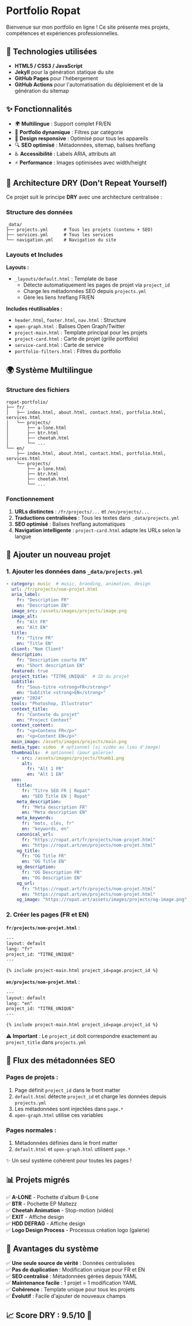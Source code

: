 # Portfolio Ropat

Bienvenue sur mon portfolio en ligne ! Ce site présente mes projets, compétences et expériences professionnelles.

## 🚀 Technologies utilisées

- **HTML5 / CSS3 / JavaScript**
- **Jekyll** pour la génération statique du site
- **GitHub Pages** pour l'hébergement
- **GitHub Actions** pour l'automatisation du déploiement et de la génération du sitemap

## ✨ Fonctionnalités

- 🌍 **Multilingue** : Support complet FR/EN
- 🎨 **Portfolio dynamique** : Filtres par catégorie
- 📱 **Design responsive** : Optimisé pour tous les appareils
- 🔍 **SEO optimisé** : Métadonnées, sitemap, balises hreflang
- ♿ **Accessibilité** : Labels ARIA, attributs alt
- ⚡ **Performance** : Images optimisées avec width/height

## 📁 Architecture DRY (Don't Repeat Yourself)

Ce projet suit le principe **DRY** avec une architecture centralisée :

### Structure des données

```
_data/
├── projects.yml      # Tous les projets (contenu + SEO)
├── services.yml      # Tous les services
└── navigation.yml    # Navigation du site
```

### Layouts et Includes

**Layouts :**
- `_layouts/default.html` : Template de base
  - Détecte automatiquement les pages de projet via `project_id`
  - Charge les métadonnées SEO depuis `projects.yml`
  - Gère les liens hreflang FR/EN

**Includes réutilisables :**
- `header.html`, `footer.html`, `nav.html` : Structure
- `open-graph.html` : Balises Open Graph/Twitter
- `project-main.html` : Template principal pour les projets
- `project-card.html` : Carte de projet (grille portfolio)
- `service-card.html` : Carte de service
- `portfolio-filters.html` : Filtres du portfolio

## 🌍 Système Multilingue

### Structure des fichiers

```
ropat-portfolio/
├── fr/
│   ├── index.html, about.html, contact.html, portfolio.html, services.html
│   └── projects/
│       ├── a-lone.html
│       ├── btr.html
│       ├── cheetah.html
│       └── ...
└── en/
    ├── index.html, about.html, contact.html, portfolio.html, services.html
    └── projects/
        ├── a-lone.html
        ├── btr.html
        ├── cheetah.html
        └── ...
```

### Fonctionnement

1. **URLs distinctes** : `/fr/projects/...` et `/en/projects/...`
2. **Traductions centralisées** : Tous les textes dans `_data/projects.yml`
3. **SEO optimisé** : Balises hreflang automatiques
4. **Navigation intelligente** : `project-card.html` adapte les URLs selon la langue

## 🎨 Ajouter un nouveau projet

### 1. Ajouter les données dans `_data/projects.yml`

```yaml
- category: music  # music, branding, animation, design
  url: /fr/projects/nom-projet.html
  aria_label: 
    fr: "Description FR"
    en: "Description EN"
  image_src: /assets/images/projects/image.png
  image_alt: 
    fr: "Alt FR"
    en: "Alt EN"
  title: 
    fr: "Titre FR"
    en: "Title EN"
  client: "Nom Client"
  description: 
    fr: "Description courte FR"
    en: "Short description EN"
  featured: true
  project_title: "TITRE_UNIQUE"  # ID du projet
  subtitle:
    fr: "Sous-titre <strong>FR</strong>"
    en: "Subtitle <strong>EN</strong>"
  year: "2024"
  tools: "Photoshop, Illustrator"
  context_title:
    fr: "Contexte du projet"
    en: "Project Context"
  context_content:
    fr: "<p>Contenu FR</p>"
    en: "<p>Content EN</p>"
  main_image: /assets/images/projects/main.png
  media_type: video  # optionnel (si vidéo au lieu d'image)
  thumbnails:  # optionnel (pour galerie)
    - src: /assets/images/projects/thumb1.png
      alt:
        fr: "Alt 1 FR"
        en: "Alt 1 EN"
  seo:
    title:
      fr: "Titre SEO FR | Ropat"
      en: "SEO Title EN | Ropat"
    meta_description:
      fr: "Meta description FR"
      en: "Meta description EN"
    meta_keywords:
      fr: "mots, clés, fr"
      en: "keywords, en"
    canonical_url:
      fr: "https://ropat.art/fr/projects/nom-projet.html"
      en: "https://ropat.art/en/projects/nom-projet.html"
    og_title:
      fr: "OG Title FR"
      en: "OG Title EN"
    og_description:
      fr: "OG Description FR"
      en: "OG Description EN"
    og_url:
      fr: "https://ropat.art/fr/projects/nom-projet.html"
      en: "https://ropat.art/en/projects/nom-projet.html"
    og_image: "https://ropat.art/assets/images/projects/og-image.png"
```

### 2. Créer les pages (FR et EN)

**`fr/projects/nom-projet.html`** :
```html
---
layout: default
lang: "fr"
project_id: "TITRE_UNIQUE"
---

{% include project-main.html project_id=page.project_id %}
```

**`en/projects/nom-projet.html`** :
```html
---
layout: default
lang: "en"
project_id: "TITRE_UNIQUE"
---

{% include project-main.html project_id=page.project_id %}
```

⚠️ **Important** : Le `project_id` doit correspondre exactement au `project_title` dans `projects.yml`

## 🔄 Flux des métadonnées SEO

### Pages de projets :
1. Page définit `project_id` dans le front matter
2. `default.html` détecte `project_id` et charge les données depuis `projects.yml`
3. Les métadonnées sont injectées dans `page.*`
4. `open-graph.html` utilise ces variables

### Pages normales :
1. Métadonnées définies dans le front matter
2. `default.html` et `open-graph.html` utilisent `page.*`

✨ Un seul système cohérent pour toutes les pages !

## 📊 Projets migrés

✅ **A-LONE** - Pochette d'album B-Lone  
✅ **BTR** - Pochette EP Maltezz  
✅ **Cheetah Animation** - Stop-motion (vidéo)  
✅ **EXIT** - Affiche design  
✅ **HDD DEFRAG** - Affiche design  
✅ **Logo Design Process** - Processus création logo (galerie)

## 🎯 Avantages du système

✅ **Une seule source de vérité** : Données centralisées  
✅ **Pas de duplication** : Modification unique pour FR et EN  
✅ **SEO centralisé** : Métadonnées gérées depuis YAML  
✅ **Maintenance facile** : 1 projet = 1 modification YAML  
✅ **Cohérence** : Template unique pour tous les projets  
✅ **Évolutif** : Facile d'ajouter de nouveaux champs

## 📈 Score DRY : 9.5/10 🎉